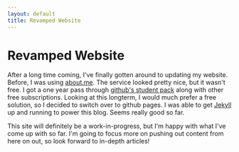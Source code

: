 ```yaml
---
layout: default
title: Revamped Website
---
```

# Revamped Website

After a long time coming, I've finally gotten around to updating my website.
Before, I was using [about.me](http://about.me). The service looked pretty nice,
but it wasn't free. I got a one year pass through [github's student pack](https://education.github.com/pack) along
with other free subscriptions. Looking at this longterm, I would much prefer
a free solution, so I decided to switch over to github pages. I was able to
get [Jekyll](http://jekyllrb.com/) up and running to power this blog. Seems really good so far.

This site will definitely be a work-in-progress, but I'm happy with what I've
come up with so far. I'm going to focus more on pushing out content from here on
out, so look forward to in-depth articles!
